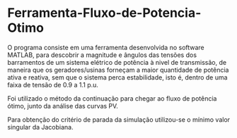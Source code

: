 # Ferramenta-Fluxo-de-Potencia-Otimo

O programa consiste em uma ferramenta desenvolvida no software MATLAB, para descobrir a magnitude e ângulos das tensões dos
barramentos de um sistema elétrico de potência à nivel de transmissão, de maneira que os geradores/usinas forneçam a maior
quantidade de potência ativa e reativa, sem que o sistema perca estabilidade, isto é, dentro de uma faixa de tensão de 0.9 a 1.1 p.u.

Foi utilizado o método da continuação para chegar ao fluxo de potência ótimo, junto da análise das curvas PV.

Para obtenção do critério de parada da simulação utilizou-se o mínimo valor singular da Jacobiana.
